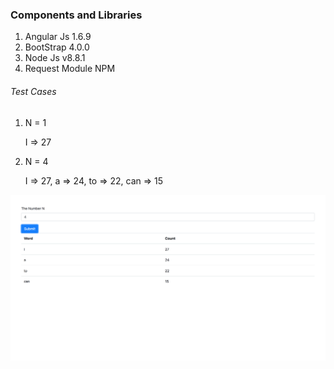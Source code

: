 ### Components and Libraries 

1) Angular Js 1.6.9 
2) BootStrap 4.0.0
3) Node Js v8.8.1
4) Request Module NPM


###### Test Cases 

1) N = 1  

    I => 27 

2) N = 4

    I => 27, a => 24, to => 22, can => 15



![Alt text](test.png?raw=true "For N = 4")